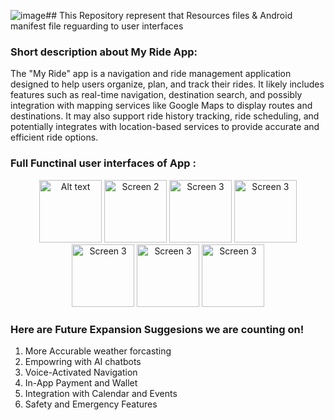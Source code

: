 ![image](https://github.com/user-attachments/assets/a7caa30e-7f1d-4d3d-97f6-bb093f62b7c5)## This Repository represent that Resources files & Android manifest file reguarding to user interfaces
### Short description about My Ride App:
<p align="left">
  The "My Ride" app is a navigation and ride management application designed to help users organize, plan, and track their rides. It likely includes features such as real-time navigation, destination search, and possibly integration with mapping services like Google Maps to display routes and destinations. It may also support ride history tracking, ride scheduling, and potentially integrates with location-based services to provide accurate and efficient ride options.
</p>

### Full Functinal user interfaces of App :

<p align="center">
  <img src="https://drive.google.com/uc?export=view&id=1PRe7eFQvyMGUVw3OeuLJ9vV1YVdfl_pv" alt="Alt text" width="100"/>
  <img src="https://drive.google.com/uc?export=view&id=10LqcYQ7G5THFkh0YoZvs5px2MphF6VKW" alt="Screen 2" width="100"/>
  <img src="https://drive.google.com/uc?export=view&id=1rkga-HU-wG38JX5Anzxec1y45BndMBNF" alt="Screen 3" width="100"/>
  <img src="https://drive.google.com/uc?export=view&id=1_o5jIXpEZ7mcDEmBoi6uPpDQGRMzSfj8" alt="Screen 3" width="100"/>
  <img src="https://drive.google.com/uc?export=view&id=1PG_ItX2FWL2-BltCROfzBGBEzbEHQvbZ" alt="Screen 3" width="100"/>
  <img src="https://drive.google.com/uc?export=view&id=1sv8vDkWhh3D3kCjsWLpIMlxdJN_UvPG2" alt="Screen 3" width="100"/>
  <img src="https://drive.google.com/uc?export=view&id=1Yr1WyfWpihhuUs4ap3LmCUjuZq_-aLdW" alt="Screen 3" width="100"/>
  
</p>

### Here are Future Expansion Suggesions we are counting on!

1. More Accurable weather forcasting
2. Empowring with AI chatbots
3. Voice-Activated Navigation
4. In-App Payment and Wallet
5. Integration with Calendar and Events
6. Safety and Emergency Features


